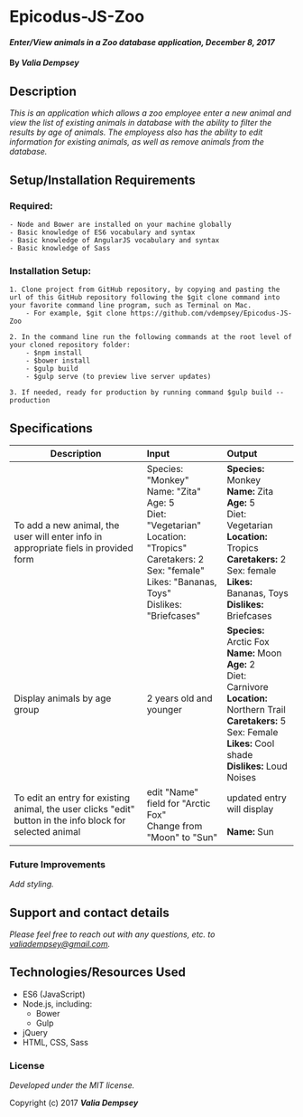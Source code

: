 # Epicodus-JS-Zoo

#### _Enter/View animals in a Zoo database application, December 8, 2017_


#### By _**Valia Dempsey**_



## Description

_This is an application which allows a zoo employee enter a new animal and view the list of existing animals in database with the ability to filter the results by age of animals. The employess also has the ability to edit information for existing animals, as well as remove animals from the database._


## Setup/Installation Requirements

  ### Required:
    - Node and Bower are installed on your machine globally
    - Basic knowledge of ES6 vocabulary and syntax
    - Basic knowledge of AngularJS vocabulary and syntax
    - Basic knowledge of Sass

  ### Installation Setup:
    1. Clone project from GitHub repository, by copying and pasting the url of this GitHub repository following the $git clone command into your favorite command line program, such as Terminal on Mac.  
        - For example, $git clone https://github.com/vdempsey/Epicodus-JS-Zoo

    2. In the command line run the following commands at the root level of your cloned repository folder:
        - $npm install
        - $bower install
        - $gulp build
        - $gulp serve (to preview live server updates)

    3. If needed, ready for production by running command $gulp build --production


## Specifications


| Description        | Input           | Output |
| ------------- |:-------------| :-----|
| To add a new animal, the user will enter info in appropriate fiels in provided form | Species: "Monkey"<br>Name: "Zita"<br>Age: 5<br>Diet: "Vegetarian"<br>Location: "Tropics"<br>Caretakers: 2<br>Sex: "female"<br>Likes: "Bananas, Toys"<br>Dislikes: "Briefcases" | **Species:** Monkey<br>**Name:** Zita<br>**Age:** 5<br>Diet: Vegetarian<br>**Location:** Tropics<br>**Caretakers:** 2<br>Sex: female<br>**Likes:** Bananas, Toys<br>**Dislikes:** Briefcases |
| Display animals by age group      |   2 years old and younger | **Species:** Arctic Fox<br>**Name:** Moon<br>**Age:** 2<br>Diet: Carnivore<br>**Location:** Northern Trail<br>**Caretakers:** 5<br>Sex: Female<br>**Likes:** Cool shade<br>**Dislikes:** Loud Noises
| To edit an entry for existing animal, the user clicks "edit" button in the info block for selected animal  | edit "Name" field for "Arctic Fox"<br> Change from "Moon" to "Sun" |  updated entry will display<br><br> **Name:** Sun |


### Future Improvements

_Add styling._



## Support and contact details

_Please feel free to reach out with any questions, etc. to valiadempsey@gmail.com._


## Technologies/Resources Used

* ES6 (JavaScript)
* Node.js, including:
  - Bower
  - Gulp
* jQuery
* HTML, CSS, Sass


### License

*Developed under the MIT license.*

Copyright (c) 2017 **_Valia Dempsey_**
